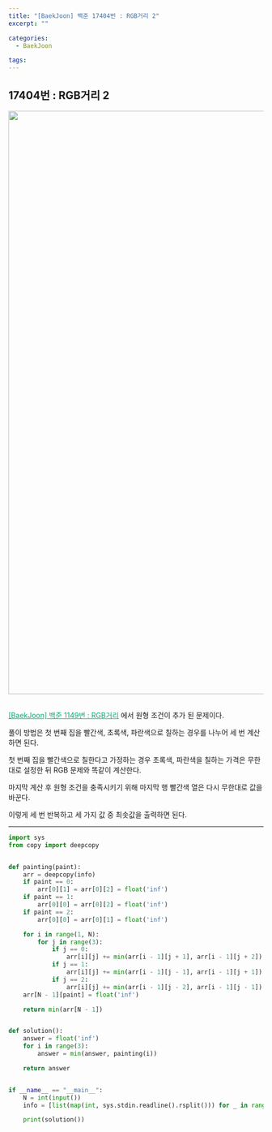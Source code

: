 ```yaml
---
title: "[BaekJoon] 백준 17404번 : RGB거리 2"
excerpt: ""

categories:
  - BaekJoon

tags:
---
```


## 17404번 : RGB거리 2

<center><img width="1150" alt="" src="https://user-images.githubusercontent.com/54533309/113980450-79681700-9881-11eb-96c1-d8cdd8536ebe.png">
</center>

<br>

<a href="https://nam-ki-bok.github.io/baekjoon/Baek_RGB/" style="color:#0FA678">[BaekJoon] 백준 1149번 : RGB거리</a> 에서 원형 조건이 추가 된 문제이다.

풀이 방법은 첫 번째 집을 빨간색, 초록색, 파란색으로 칠하는 경우를 나누어 세 번 계산하면 된다.

첫 번째 집을 빨간색으로 칠한다고 가정하는 경우 초록색, 파란색을 칠하는 가격은 무한대로 설정한 뒤 RGB 문제와 똑같이 계산한다.

마지막 계산 후 원형 조건을 충족시키기 위해 마지막 행 빨간색 열은 다시 무한대로 값을 바꾼다.

이렇게 세 번 반복하고 세 가지 값 중 최솟값을 출력하면 된다.

---

```python
import sys
from copy import deepcopy


def painting(paint):
    arr = deepcopy(info)
    if paint == 0:
        arr[0][1] = arr[0][2] = float('inf')
    if paint == 1:
        arr[0][0] = arr[0][2] = float('inf')
    if paint == 2:
        arr[0][0] = arr[0][1] = float('inf')

    for i in range(1, N):
        for j in range(3):
            if j == 0:
                arr[i][j] += min(arr[i - 1][j + 1], arr[i - 1][j + 2])
            if j == 1:
                arr[i][j] += min(arr[i - 1][j - 1], arr[i - 1][j + 1])
            if j == 2:
                arr[i][j] += min(arr[i - 1][j - 2], arr[i - 1][j - 1])
    arr[N - 1][paint] = float('inf')

    return min(arr[N - 1])


def solution():
    answer = float('inf')
    for i in range(3):
        answer = min(answer, painting(i))

    return answer


if __name__ == "__main__":
    N = int(input())
    info = [list(map(int, sys.stdin.readline().rsplit())) for _ in range(N)]

    print(solution())
```

<br>